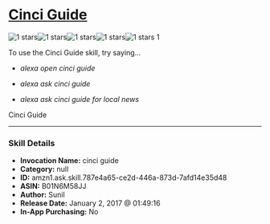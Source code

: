 # [Cinci Guide](http://alexa.amazon.com/#skills/amzn1.ask.skill.787e4a65-ce2d-446a-873d-7afd14e35d48)
![1 stars](../../images/ic_star_black_18dp_1x.png)![1 stars](../../images/ic_star_border_black_18dp_1x.png)![1 stars](../../images/ic_star_border_black_18dp_1x.png)![1 stars](../../images/ic_star_border_black_18dp_1x.png)![1 stars](../../images/ic_star_border_black_18dp_1x.png) 1

To use the Cinci Guide skill, try saying...

* *alexa open cinci guide*

* *alexa ask cinci guide*

* *alexa ask cinci guide for local news*

Cinci Guide

***

### Skill Details

* **Invocation Name:** cinci guide
* **Category:** null
* **ID:** amzn1.ask.skill.787e4a65-ce2d-446a-873d-7afd14e35d48
* **ASIN:** B01N6M58JJ
* **Author:** Sunil
* **Release Date:** January 2, 2017 @ 01:49:16
* **In-App Purchasing:** No
